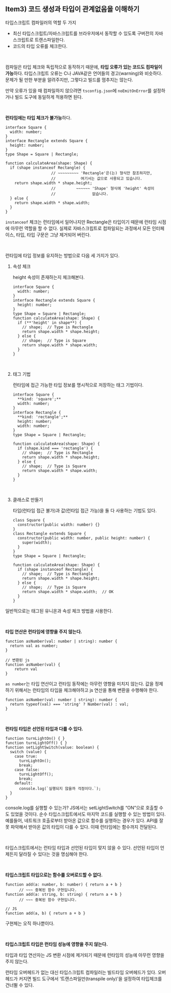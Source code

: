 ## Item3) 코드 생성과 타입이 관계없음을 이해하기

타입스크립트 컴파일러의 역할 두 가지

- 최신 타입스크립트/자바스크립트를 브라우저에서 동작할 수 있도록 구버전의 자바스크립트로 트랜스파일한다.
- 코드의 타입 오류를 체크한다.

<br/>

컴파일은 타입 체크와 독립적으로 동작하기 때문에, **타입 오류가 있는 코드도 컴파일이 가능**하다. 타입스크립트 오류는 C나 JAVA같은 언어들의 경고(warning)와 비슷하다. 문제가 될 만한 부분을 알려주지만, 그렇다고 빌드를 멈추지는 않는다.

만약 오류가 있을 때 컴파일하지 않으려면 `tsconfig.json`에 `noEmitOnError`를 설정하거나 빌드 도구에 동일하게 적용하면 된다.

<br/>

**런타임에는 타입 체크가 불가능**하다.

```tsx
interface Square {
  width: number;
}
interface Rectangle extends Square {
  height: number;
}
type Shape = Square | Rectangle;

function calculateArea(shape: Shape) {
  if (shape instanceof Rectangle) {
                    // ~~~~~~~~~ 'Rectangle'은(는) 형식만 참조하지만,
                    //           여기서는 값으로 사용되고 있습니다.
    return shape.width * shape.height;
                    //         ~~~~~~ 'Shape' 형식에 'height' 속성이
                    //                없습니다.
  } else {
    return shape.width * shape.width;
  }
}
```

`instanceof` 체크는 런타임에서 일어나지만 Rectangle은 타입이기 때문에 런타임 시점에 아무런 역할을 할 수 없다. 실제로 자바스크립트로 컴파일되는 과정에서 모든 인터페이스, 타입, 타입 구문은 그냥 제거되어 버린다.

<br/>

런타임에 타입 정보를 유지하는 방법으로 다음 세 가지가 있다.

1. 속성 체크
    
    height 속성이 존재하는지 체크해본다.
    
    ```tsx
    interface Square {
      width: number;
    }
    interface Rectangle extends Square {
      height: number;
    }
    type Shape = Square | Rectangle;
    function calculateArea(shape: Shape) {
      if (**'height' in shape**) {
        // shape;  // Type is Rectangle
        return shape.width * shape.height;
      } else {
        // shape;  // Type is Square
        return shape.width * shape.width;
      }
    }
    ```

<br/>

2. 태그 기법
    
    런타임에 접근 가능한 타입 정보를 명시적으로 저장하는 태그 기법이다.
    
    ```tsx
    interface Square {
      **kind: 'square';**
      width: number;
    }
    interface Rectangle {
      **kind: 'rectangle';**
      height: number;
      width: number;
    }
    type Shape = Square | Rectangle;
    
    function calculateArea(shape: Shape) {
      if (shape.kind === 'rectangle') {
        // shape;  // Type is Rectangle
        return shape.width * shape.height;
      } else {
        // shape;  // Type is Square
        return shape.width * shape.width;
      }
    }
    ```

<br/>

3. 클래스로 만들기
    
    타입(런타임 접근 불가)과 값(런타임 접근 가능)을 둘 다 사용하는 기법도 있다.
    
    ```tsx
    class Square {
      constructor(public width: number) {}
    }
    class Rectangle extends Square {
      constructor(public width: number, public height: number) {
        super(width);
      }
    }
    type Shape = Square | Rectangle;
    
    function calculateArea(shape: Shape) {
      if (shape instanceof Rectangle) {
        // shape;  // Type is Rectangle
        return shape.width * shape.height;
      } else {
        // shape;  // Type is Square
        return shape.width * shape.width;  // OK
      }
    }
    ```

일반적으로는 태그된 유니온과 속성 체크 방법을 사용한다.

<br/>

**타입 연산은 런타임에 영향을 주지 않는다.**

```tsx
function asNumber(val: number | string): number {
  return val as number;
}

// 변환된 js
function asNumber(val) {
	return val
}
```

`as number`는 타입 연산이고 런타임 동작에는 아무런 영향을 미치지 않는다. 값을 정제하기 위해서는 런타임의 타입을 체크해야하고 js 연산을 통해 변환을 수행해야 한다.

```tsx
function asNumber(val: number | string): number {
  return typeof(val) === 'string' ? Number(val) : val;
}
```

<br/>

**런타임 타입은 선언된 타입과 다를 수 있다.**

```tsx
function turnLightOn() { }
function turnLightOff() { }
function setLightSwitch(value: boolean) {
  switch (value) {
    case true:
      turnLightOn();
      break;
    case false:
      turnLightOff();
      break;
    default:
      console.log(`실행되지 않을까 걱정이다.`);
  }
}
```

console.log를 실행할 수 있는가? JS에서는 setLightSwitch를 “ON”으로 호출할 수도 있었을 것이다. 순수 타입스크립트에서도 마지막 코드를 실행할 수 있는 방법이 있다. 예를들어, 네트워크 호출로부터 받아온 값으로 함수를 실행하는 경우가 있다. API를 잘못 파악해서 받아온 값의 타입이 다를 수 있다. 이때 런타임에는 함수까지 전달된다.

<br/>

타입스크립트에서는 런타임 타입과 선언된 타입이 맞지 않을 수 있다. 선언된 타입이 언제든지 달라질 수 있다는 것을 명심해야 한다.

<br/>

**타입스크립트 타입으로는 함수를 오버로드할 수 없다.**

```tsx
function add(a: number, b: number) { return a + b }
      // ~~~ 중복된 함수 구현입니다.
function add(a: string, b: string) { return a + b }
      // ~~~ 중복된 함수 구현입니다.

// JS
function add(a, b) { return a + b }
```

구현체는 오직 하나뿐이다.

<br/>

**타입스크립트 타입은 런타임 성능에 영향을 주지 않는다.**

타입과 타입 연산자는 JS 변환 시점에 제거되기 때문에 런타임의 성능에 아무런 영향을 주지 않는다.

런타임 오버헤드가 없는 대신 타입스크립트 컴파일러는 빌드타임 오버헤드가 있다. 오버헤드가 커지면 빌드 도구에서 ‘트랜스파일만(transpile only)’을 설정하여 타입체크를 건너뛸 수 있다.